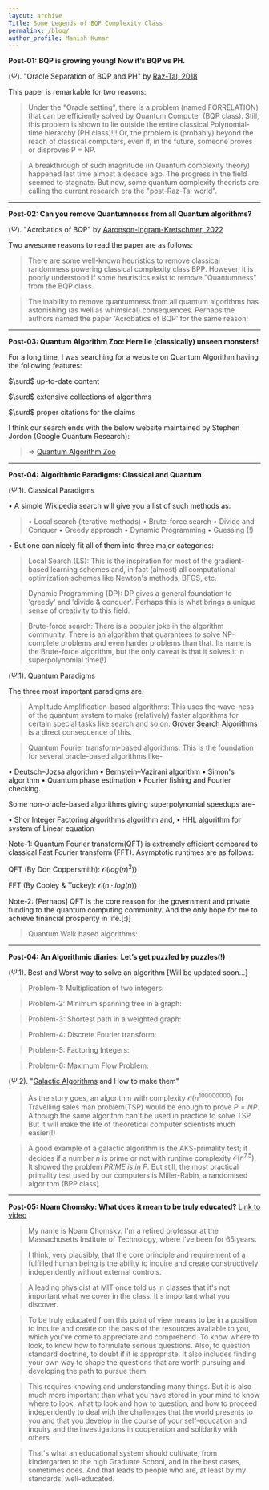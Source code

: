 ```yaml
---
layout: archive
Title: Some Legends of BQP Complexity Class
permalink: /blog/
author_profile: Manish Kumar
---
```


$\textbf{ Post-01:}$ $\textbf{BQP is growing young! Now it's BQP vs PH.}$

($\Psi$). "Oracle Separation of BQP and PH" by [Raz-Tal, 2018](https://dl.acm.org/doi/10.1145/3313276.3316315)

This paper is remarkable for two reasons:
> Under the "Oracle setting", there is a problem (named FORRELATION) that can be efficiently solved by Quantum Computer (BQP class). Still, this problem is shown to lie outside the entire classical Polynomial-time hierarchy (PH class)!!! Or, the problem is (probably) beyond the reach of classical computers, even if, in the future, someone proves or disproves P = NP.

> A breakthrough of such magnitude (in Quantum complexity theory) happened last time almost a decade ago. The progress in the field seemed to stagnate. But now, some quantum complexity theorists are calling the current research era the "post-Raz-Tal world".


---------------------------------

$\textbf{Post-02: Can you remove Quantumnesss from all Quantum algorithms?}$

($\Psi$). "Acrobatics of BQP" by [Aaronson-Ingram-Kretschmer, 2022](https://eccc.weizmann.ac.il/report/2021/164/)

Two awesome reasons to read the paper are as follows:

>There are some well-known heuristics to remove classical randomness powering classical complexity class BPP. However, it is poorly understood if some heuristics exist to remove "Quantumness" from the BQP class.

>The inability to remove quantumness from all quantum algorithms has astonishing (as well as whimsical) consequences. Perhaps the authors named the paper 'Acrobatics of BQP' for the same reason!


----------------------------------

$\textbf{Post-03: Quantum Algorithm Zoo: Here lie (classically) unseen monsters!}$

For a long time, I was searching for a website on Quantum Algorithm having the following features:
>
$\surd$ up-to-date content
> 
$\surd$ extensive collections of algorithms
> 
$\surd$ proper citations for the claims
>
I think our search ends with the below website maintained by Stephen Jordon (Google Quantum Research):
> $\Rightarrow$ [Quantum Algorithm Zoo](https://quantumalgorithmzoo.org/)

-------------------------------------

$\textbf{ Post-04:}$ $\textbf{Algorithmic Paradigms: Classical and Quantum}$

($\Psi.1$). Classical Paradigms

$\bullet$ A simple Wikipedia search will give you a list of such methods as:

> $\bullet$ Local search (iterative methods) 
$\bullet$ Brute-force search
$\bullet$ Divide and Conquer
$\bullet$ Greedy approach
$\bullet$ Dynamic Programming
$\bullet$ Guessing (!)

$\bullet$ But one can nicely fit all of them into three major categories: 
> Local Search (LS): This is the inspiration for most of the gradient-based learning schemes and, in fact (almost) all computational optimization schemes like Newton's methods, BFGS, etc.

> Dynamic Programming (DP): DP gives a general foundation to 'greedy' and 'divide & conquer'. Perhaps this is what brings a unique sense of creativity to this field.

> Brute-force search: There is a popular joke in the algorithm community. There is an algorithm that guarantees to solve NP-complete problems and even harder problems than that. Its name is the Brute-force algorithm, but the only caveat is that it solves it in superpolynomial time(!)

 ($\Psi.1$). Quantum Paradigms

The three most important paradigms are: 
> Amplitude Amplification-based algorithms: This uses the wave-ness of the quantum system to make (relatively) faster algorithms for certain special tasks like search and so on. [Grover Search Algorithms](https://learn.qiskit.org/course/ch-algorithms/grovers-algorithm) is a direct consequence of this.

> Quantum Fourier transform-based algorithms: This is the foundation for several oracle-based algorithms like-

$\bullet$ Deutsch–Jozsa algorithm $\bullet$ Bernstein–Vazirani algorithm $\bullet$ Simon's algorithm $\bullet$ Quantum phase estimation $\bullet$ Fourier fishing and Fourier checking.

Some non-oracle-based algorithms giving superpolynomial speedups are-

$\bullet$ Shor Integer Factoring algorithms algorithm and, $\bullet$ HHL algorithm for system of Linear equation 

Note-1: Quantum Fourier transform(QFT) is extremely efficient compared to classical Fast Fourier transform (FFT). Asymptotic runtimes are as follows:

QFT (By Don Coppersmith): $\mathcal{O}(log(n)^2))$

FFT (By Cooley & Tuckey): $\mathcal{O}(n \cdot log(n))$

Note-2: [Perhaps] QFT is the core reason for the government and private funding to the quantum computing community. And the only hope for me to achieve financial prosperity in life.[:)]


> Quantum Walk based algorithms: 

-------------------------------------

$\textbf{ Post-04:}$ $\textbf{An Algorithmic diaries: Let's get puzzled by puzzles(!)}$

($\Psi.1$). Best and Worst way to solve an algorithm [Will be updated soon...]
> Problem-1: Multiplication of two integers:

> Problem-2: Minimum spanning tree in a graph:

> Problem-3: Shortest path in a weighted graph:

> Problem-4: Discrete Fourier transform:

> Problem-5: Factoring Integers:

> Problem-6: Maximum Flow Problem:

($\Psi.2$). "[Galactic Algorithms](https://en.wikipedia.org/wiki/Galactic_algorithm) and How to make them"
> As the story goes, an algorithm with complexity $\mathcal{O}(n^{100000000})$ for Travelling sales man problem(TSP) would be enough to prove $P=NP$. Although the same algorithm can't be used in practice to solve TSP. But it will make the life of theoretical computer scientists much easier(!)

> A good example of a galactic algorithm is the AKS-primality test; it decides if a number $n$ is prime or not with runtime complexity $\mathcal{O}(n^{7.5})$. It showed the problem $PRIME\ is\ in\ P$. But still, the most practical primality test used by our computers is Miller-Rabin, a randomised algorithm (BPP class).

------------------------------------
$\textbf{ Post-05:}$ $\textbf{Noam Chomsky: What does it mean to be truly educated?}$ [Link to video](https://youtu.be/eYHQcXVp4F4?si=rlu6LDVafcTyuqsU)
> My name is Noam Chomsky. I'm a retired professor at the Massachusetts Institute of Technology, where I've been for 65 years.

> I think, very plausibly, that the core principle and requirement of a fulfilled human being is the ability to inquire and create constructively independently without external controls.

> A leading physicist at MIT once told us in classes that it's not important what we cover in the class. It's important what you discover.

> To be truly educated from this point of view means to be in a position to inquire and create on the basis of the resources available to you, which you've come to appreciate and comprehend. To know where to look, to know how to formulate serious questions. Also, to question standard doctrine, to doubt if it is appropriate. It also includes finding your own way to shape the questions that are worth pursuing and developing the path to pursue them.

> This requires knowing and understanding many things. But it is also much more important than what you have stored in your mind to know where to look, what to look and how to question, and how to proceed independently to deal with the challenges that the world presents to you and that you develop in the course of your self-education and inquiry and the investigations in cooperation and solidarity with others.

> That's what an educational system should cultivate, from kindergarten to the high Graduate School, and in the best cases, sometimes does. And that leads to people who are, at least by my standards, well-educated.
